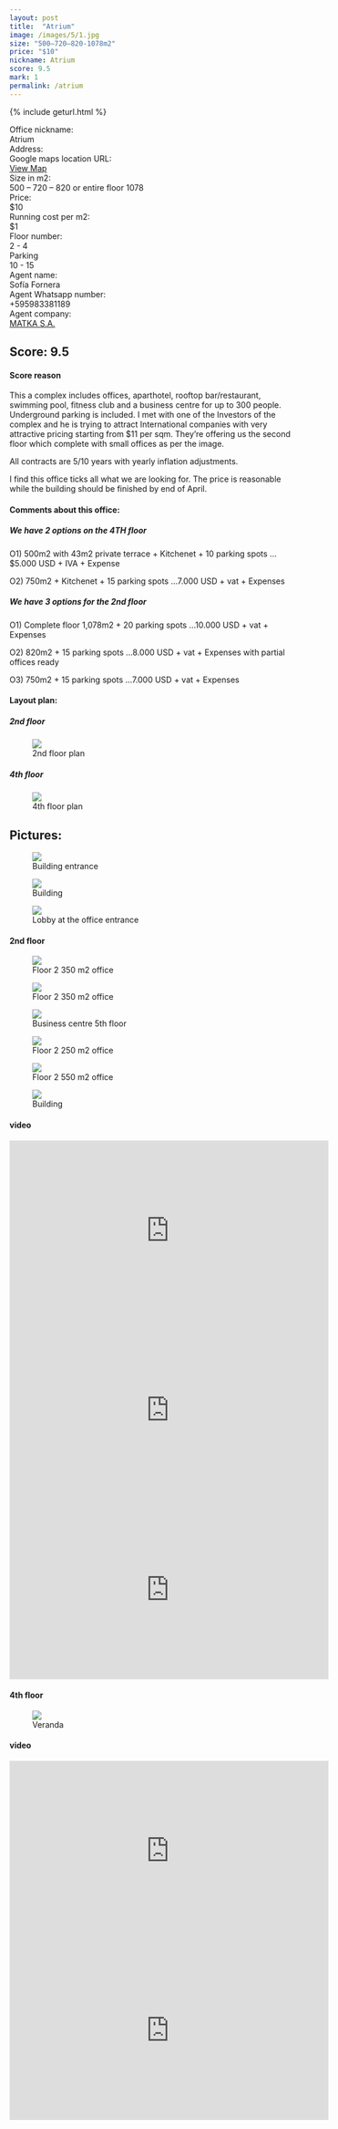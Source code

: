 ```yaml
---
layout: post
title:  "Atrium"
image: /images/5/1.jpg
size: "500–720–820-1078m2"
price: "$10"
nickname: Atrium
score: 9.5
mark: 1
permalink: /atrium
---
```

{% include geturl.html %}
<div class="office-info-grid">
    <div>Office nickname:</div>
    <div>Atrium</div>
    <div>Address:</div>
    <div></div>
    <div>Google maps location URL:</div>
    <div><a href="https://goo.gl/maps/ZCU5AnsvGtg5LcB98" target="_blank" rel="noopener noreferrer">View Map</a></div>
    <div>Size in m2:</div>
    <div>500 – 720 – 820 or entire floor 1078</div>
    <div>Price:</div>
    <div>$10</div>
    <div>Running cost per m2:</div>
    <div>$1</div>
    <div>Floor number:</div>
    <div>2 - 4</div>
    <div>Parking</div>
    <div>10 - 15</div>
    <div>Agent name:</div>
    <div>Sofía Fornera</div>
    <div>Agent Whatsapp number:</div>
    <div>+595983381189</div>
    <div>Agent company:</div>
    <div><a href="" target="_blank" rel="noopener noreferrer">MATKA S.A.</a></div>
</div>

## Score: 9.5

#### Score reason

This a complex includes offices, aparthotel, rooftop bar/restaurant, swimming pool, fitness club and a business centre for up to 300 people. Underground parking is included.
I met with one of the Investors of the complex and he is trying to attract International companies with very attractive pricing starting from $11 per sqm.
They’re offering us the second floor which complete with small offices as per the image. 

All contracts are 5/10 years with yearly inflation adjustments.

I find this office ticks all what we are looking for. The price is reasonable while the building should be finished by end of April.


#### Comments about this office:

##### We have 2 options on the 4TH floor

O1) 500m2 with 43m2 private terrace + Kitchenet + 10 parking spots …$5.000 USD + IVA + Expense

O2) 750m2 + Kitchenet + 15 parking spots …7.000 USD + vat + Expenses

##### We have 3 options for the 2nd floor

O1) Complete floor 1,078m2 + 20 parking spots …10.000 USD + vat + Expenses

O2) 820m2 + 15 parking spots …8.000 USD + vat + Expenses with partial offices ready

O3) 750m2 + 15 parking spots …7.000 USD + vat + Expenses




#### Layout plan:

##### 2nd floor

<figure>
  <img src="{{ '/images/5/2-office.jpg' | prepend: SourceUrl }}">
  <figcaption>2nd floor plan</figcaption>
</figure>


##### 4th floor

<figure>
  <img src="{{ '/images/5/4-office.jpg' | prepend: SourceUrl }}">
  <figcaption>4th floor plan</figcaption>
</figure>


## Pictures:

<figure>
  <img src="{{ '/images/5/1.jpg' | prepend: SourceUrl }}">
  <figcaption>Building entrance</figcaption>
</figure>

<figure>
  <img src="{{ '/images/5/2.jpg' | prepend: SourceUrl }}">
  <figcaption>Building</figcaption>
</figure>

<figure>
  <img src="{{ '/images/5/3.jpg' | prepend: SourceUrl }}">
  <figcaption>Lobby at the office entrance</figcaption>
</figure>


#### 2nd floor


<figure>
  <img src="{{ '/images/5/2nd-floor-office-1-1.jpg' | prepend: SourceUrl }}">
  <figcaption>Floor 2 350 m2 office</figcaption>
</figure>

<figure>
  <img src="{{ '/images/5/2nd-floor-office-1-2.jpg' | prepend: SourceUrl }}">
  <figcaption>Floor 2 350 m2 office</figcaption>
</figure>

<figure>
 <img src="{{ '/images/5/2nd-floor-office-1-3.jpg' | prepend: SourceUrl }}">
  <figcaption>Business centre 5th floor</figcaption>
</figure>

<figure>
  <img src="{{ '/images/5/2nd-floor-office-2-1.jpg' | prepend: SourceUrl }}">
  <figcaption>Floor 2 250 m2 office</figcaption>
</figure>

<figure>
  <img src="{{ '/images/5/2nd-floor-office-3-1.jpg' | prepend: SourceUrl }}">
  <figcaption>Floor 2 550 m2 office</figcaption>
</figure>

<figure>
  <img src="{{ '/images/5/atrium2.jpg' | prepend: SourceUrl }}">
  <figcaption>Building</figcaption>
</figure>

#### video

<iframe width="560" height="315" src="https://www.youtube.com/embed/ZNziXe-R9Ow" frameborder="0" allow="accelerometer; autoplay; clipboard-write; encrypted-media; gyroscope; picture-in-picture" allowfullscreen></iframe>

<iframe width="560" height="315" src="https://www.youtube.com/embed/04XQDnkq32E" frameborder="0" allow="accelerometer; autoplay; clipboard-write; encrypted-media; gyroscope; picture-in-picture" allowfullscreen></iframe>

<iframe width="560" height="315" src="https://www.youtube.com/embed/LYDW96hkBFM" frameborder="0" allow="accelerometer; autoplay; clipboard-write; encrypted-media; gyroscope; picture-in-picture" allowfullscreen></iframe>

#### 4th floor

<figure>
 <img src="{{ '/images/5/4th-floor-terrace.jpg' | prepend: SourceUrl }}">
  <figcaption>Veranda</figcaption>
</figure>

#### video

<iframe width="560" height="315" src="https://www.youtube.com/embed/5xzo5j9639c" frameborder="0" allow="accelerometer; autoplay; clipboard-write; encrypted-media; gyroscope; picture-in-picture" allowfullscreen></iframe>

<iframe width="560" height="315" src="https://www.youtube.com/embed/AXy5r9n7ZDk" frameborder="0" allow="accelerometer; autoplay; clipboard-write; encrypted-media; gyroscope; picture-in-picture" allowfullscreen></iframe>

